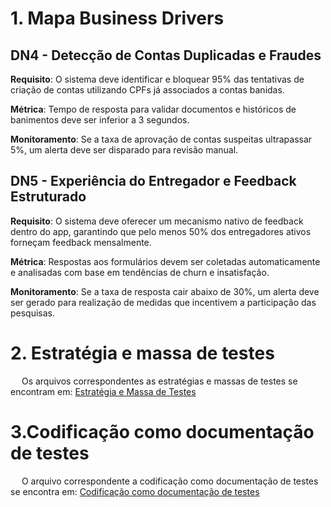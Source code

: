 # 1. Mapa Business Drivers

## DN4 - Detecção de Contas Duplicadas e Fraudes
**Requisito**: O sistema deve identificar e bloquear 95% das tentativas de criação de contas utilizando CPFs já associados a contas banidas.

**Métrica**: Tempo de resposta para validar documentos e históricos de banimentos deve ser inferior a 3 segundos.

**Monitoramento**: Se a taxa de aprovação de contas suspeitas ultrapassar 5%, um alerta deve ser disparado para revisão manual.

## DN5 - Experiência do Entregador e Feedback Estruturado
**Requisito**: O sistema deve oferecer um mecanismo nativo de feedback dentro do app, garantindo que pelo menos 50% dos entregadores ativos forneçam feedback mensalmente.

**Métrica**: Respostas aos formulários devem ser coletadas automaticamente e analisadas com base em tendências de churn e insatisfação.

**Monitoramento**: Se a taxa de resposta cair abaixo de 30%, um alerta deve ser gerado para realização de medidas que incentivem a participação das pesquisas.

# 2. Estratégia e massa de testes
&emsp; Os arquivos correspondentes as estratégias e massas de testes se encontram em: 
[Estratégia e Massa de Testes](https://github.com/eduardacsouza/ponderada-prog_m9s2/tree/main/Estratégia%20e%20massa%20de%20testes)

# 3.Codificação como documentação de testes
&emsp; O arquivo correspondente a codificação como documentação de testes se encontra em:
[Codificação como documentação de testes](https://github.com/eduardacsouza/ponderada-prog_m9s2/blob/main/main_test.go)






